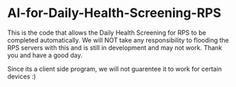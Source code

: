 # AI-for-Daily-Health-Screening-RPS
This is the code that allows the Daily Health Screening for RPS to be completed automatically. We will NOT take any responsibility to flooding the RPS servers with this and is still in development and may not work. Thank you and have a good day.

Since its a client side program, we will not guarentee it to work for certain devices :)
